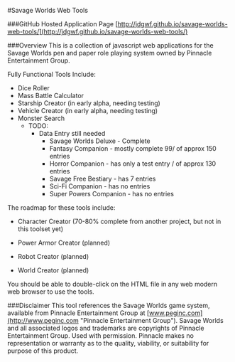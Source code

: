 #Savage Worlds Web Tools

###GitHub Hosted Application Page
[http://jdgwf.github.io/savage-worlds-web-tools/](http://jdgwf.github.io/savage-worlds-web-tools/)

###Overview
This is a collection of javascript web applications for the Savage Worlds pen and paper role playing system owned by Pinnacle Entertainment Group.

Fully Functional Tools Include:

* Dice Roller
* Mass Battle Calculator
* Starship Creator (in early alpha, needing testing)
* Vehicle Creator (in early alpha, needing testing)
* Monster Search
	* TODO:
		* Data Entry still needed
			* Savage Worlds Deluxe - Complete
			* Fantasy Companion - mostly complete 99/ of approx 150 entries
			* Horror Companion - has only a test entry / of approx 130 entries
			* Savage Free Bestiary - has 7 entries
			* Sci-Fi Companion - has no entries
			* Super Powers Companion - has no entries
			


The roadmap for these tools include:

* Character Creator (70-80% complete from another project, but not in this toolset yet)

* Power Armor Creator (planned)
* Robot Creator (planned)
* World Creator (planned)

You should be able to double-click on the HTML file in any web modern web browser to use the tools.



###Disclaimer
This tool references the Savage Worlds game system, available from Pinnacle Entertainment Group at [www.peginc.com](http://www.peginc.com "Pinnacle Entertainment Group"). Savage Worlds and all associated logos and trademarks are copyrights of Pinnacle Entertainment Group. Used with permission. Pinnacle makes no representation or warranty as to the quality, viability, or suitability for purpose of this product.
